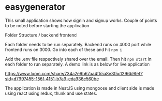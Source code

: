 # easygenerator

This small application shows how signin and signup works. Couple of points to be noted before starting the application

Folder Structure
/
   backend
   frontend

Each folder needs to be run separately. Backend runs on 4000 port while frontend runs on 3000.
Go into each of these and hit `npm i`

Add the .env file respectively shared over the email. Then hit `npm start` in each folder to run separately. A demo link
is as below for live application

https://www.loom.com/share/734a2e9b67aa4f55a8e3f5c1296b9fef?sid=d7997455-156f-4151-b7a9-eda936c560be


The application is made in NestJS using mongoose and client side is made using react using redux, thunk and use states.
